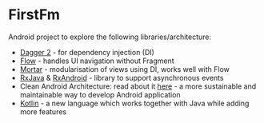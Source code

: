 # FirstFm

Android project to explore the following libraries/architecture:
* [Dagger 2](http://google.github.io/dagger) - for dependency injection (DI)
* [Flow](https://github.com/square/flow) - handles UI navigation without Fragment
* [Mortar](https://github.com/square/mortar) - modularisation of views using DI, works well with Flow 
* [RxJava](https://github.com/ReactiveX/RxJava) & [RxAndroid](https://github.com/ReactiveX/RxAndroid) - library to support asynchronous events
* Clean Android Architecture: read about it [here](https://github.com/android10/Android-CleanArchitecture) - a more sustainable and maintainable way to develop Android application
* [Kotlin](http://kotlinlang.org) - a new language which works together with Java while adding more features
